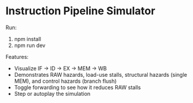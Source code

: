 # Instruction Pipeline Simulator

Run:
1. npm install
2. npm run dev

Features:
- Visualize IF → ID → EX → MEM → WB
- Demonstrates RAW hazards, load-use stalls, structural hazards (single MEM), and control hazards (branch flush)
- Toggle forwarding to see how it reduces RAW stalls
- Step or autoplay the simulation
